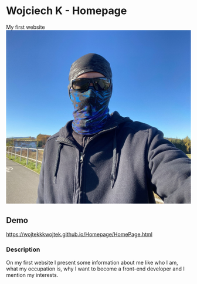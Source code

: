 # Wojciech K - Homepage
My first website
![My photo](images/prof.jpg)
## Demo
https://wojtekkkwojtek.github.io/Homepage/HomePage.html
### Description
On my first website I present some information about me like who I am, what my occupation is, why I want to become a front-end developer and I mention my interests. 
